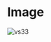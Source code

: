 # Image

![vs33](https://user-images.githubusercontent.com/84230279/126892160-7d920054-5fcc-452f-88f5-02ccc273bfdd.PNG)
